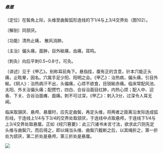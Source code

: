 ##### 悬厘

〔定位〕在鬓角上际，头维至曲鬓弧形连线的下1/4与上3/4交界处（图102）。

〔解剖〕同颔厌。

〔功能〕清热止痛， 散风消肿。

〔主治〕偏头痛，面肿，目外眦痛，齿痛，耳鸣。

〔刺灸〕向后平刺0.5~0.8寸。可灸。

〔讲述〕见于《甲乙》。别称耳前角下。悬指挂，厘有正的含意，针本穴能正头痛，止眩晕，因名。穴属手足少阳、阳明之会。《甲乙》：治热病，偏头痛，引目外眦。《铜人》：治热病汗不出，头偏痛，心烦不欲食，目锐眦赤痛。临床常配风池、太阳、外关治偏头痛；配攒竹，四白、合谷治面目红肿，内热心烦；配人中、迎香、下关、合谷治面瘫、面痛。刺不可过深，《甲乙》：刺入3分，过深令人耳无闻。

临床取頷厌、悬颅、悬厘时，应先定曲鬓，再定头维，将两者之距离沿发际连成弧形线，于连线上1/4与下3/4的交界处取颔厌，于连线中点取悬颅，于连线下1/4与上3/4交界处取悬厘。正如《经穴篡要》：此三穴诸书未言寸法，欲求此穴则先定头维与曲鬓穴，而后得之，即以绳当头维、曲鬓穴截断之后，以其绳折之，第一折处为颔厌，第二折处是悬颅，第三折处是悬厘。

![](img/图102.jpg)
